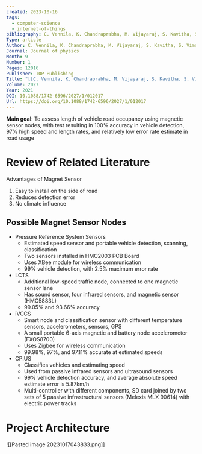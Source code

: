 ```yaml
---
created: 2023-10-16
tags:
  - computer-science
  - internet-of-things
bibliography: C. Vennila, K. Chandraprabha, M. Vijayaraj, S. Kavitha, S. Vimalnath, K. Kalaichelvi (2021). Traffic controlling and monitoring using IoT. Journal of physics, 2027(1), 012017. https://doi.org/10.1088/1742-6596/2027/1/012017.
Type: article
Author: C. Vennila, K. Chandraprabha, M. Vijayaraj, S. Kavitha, S. Vimalnath, K. Kalaichelvi
Journal: Journal of physics
Month: 9
Number: 1
Pages: 12016
Publisher: IOP Publishing
Title: "[[C. Vennila, K. Chandraprabha, M. Vijayaraj, S. Kavitha, S. Vimalnath, K. Kalaichelvi (2021). Traffic controlling and monitoring using IoT. Journal of physics, 2027(1), 012017|Traffic controlling and monitoring using IoT]]"
Volume: 2027
Year: 2021
DOI: 10.1088/1742-6596/2027/1/012017
Url: https://doi.org/10.1088/1742-6596/2027/1/012017
---
```


**Main goal**: To assess length of vehicle road occupancy using magnetic sensor nodes, with test resulting in 100% accuracy in vehicle detection, 97% high speed and length rates, and relatively low error rate estimate in road usage

# Review of Related Literature

Advantages of Magnet Sensor

1. Easy to install on the side of road
2. Reduces detection error
3. No climate influence

## Possible Magnet Sensor Nodes

- Pressure Reference System Sensors
  - Estimated speed sensor and portable vehicle detection, scanning, classification
  - Two sensors installed in HMC2003 PCB Board
  - Uses XBee module for wireless communication
  - 99% vehicle detection, with 2.5% maximum error rate
- LCTS
  - Additional low-speed traffic node, connected to one magnetic sensor lane
  - Has sound sensor, four infrared sensors, and magnetic sensor (HMC5883L)
  - 99.05% and 93.66% accuracy
- iVCCS
  - Smart node and classification sensor with different temperature sensors, accelerometers, sensors, GPS
  - A small portable 6-axis magnetic and battery node accelerometer (FXOS8700)
  - Uses Zigbee for wireless communication
  - 99.98%, 97%, and 97.11% accurate at estimated speeds
- CPIUS
  - Classifies vehicles and estimating speed
  - Used from passive infrared sensors and ultrasound sensors
  - 99% vehicle detection accuracy, and average absolute speed estimate error is 5.87km/h
  - Multi-controller with different components, SD card joined by two sets of 5 passive infrastructural sensors (Melexis MLX 90614) with electric power tracks

# Project Architecture

![[Pasted image 20231017043833.png]]
